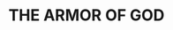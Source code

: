 ---
capo: 0
id: 0
lang: en-us
page: '220'
step: cat
subtitle: ''
tags: []
title: THE ARMOR OF GOD
---